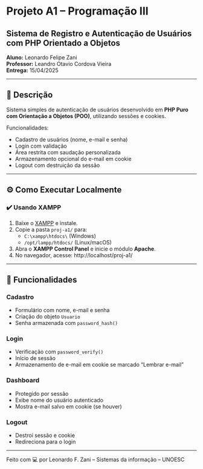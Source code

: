 # Projeto A1 – Programação III
## Sistema de Registro e Autenticação de Usuários com PHP Orientado a Objetos

**Aluno:** Leonardo Felipe Zani  
**Professor:** Leandro Otavio Cordova Vieira  
**Entrega:** 15/04/2025

---

## 📌 Descrição

Sistema simples de autenticação de usuários desenvolvido em **PHP Puro com Orientação a Objetos (POO)**, utilizando sessões e cookies.

Funcionalidades:
- Cadastro de usuários (nome, e-mail e senha)
- Login com validação
- Área restrita com saudação personalizada
- Armazenamento opcional do e-mail em cookie
- Logout com destruição da sessão

---

## ⚙️ Como Executar Localmente

### ✔️ Usando XAMPP

1. Baixe o [XAMPP](https://www.apachefriends.org/pt_br/index.html) e instale.
2. Copie a pasta `proj-a1/` para:
   - `C:\xampp\htdocs\` (Windows)
   - `/opt/lampp/htdocs/` (Linux/macOS)
3. Abra o **XAMPP Control Panel** e inicie o módulo **Apache**.
4. No navegador, acesse:
http://localhost/proj-a1/


---

## 🔐 Funcionalidades

### Cadastro
- Formulário com nome, e-mail e senha
- Criação do objeto `Usuario`
- Senha armazenada com `password_hash()`

### Login
- Verificação com `password_verify()`
- Início de sessão
- Armazenamento de e-mail em cookie se marcado “Lembrar e-mail”

### Dashboard
- Protegido por sessão
- Exibe nome do usuário autenticado
- Mostra e-mail salvo em cookie (se houver)

### Logout
- Destroi sessão e cookie
- Redireciona para o login

---

Feito com 💻 por Leonardo F. Zani – Sistemas da informação – UNOESC
